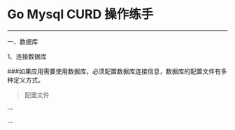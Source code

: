 # Go  Mysql CURD 操作练手

***

一、数据库

1、连接数据库

###如果应用需要使用数据库，必须配置数据库连接信息，数据库的配置文件有多种定义方式。

>配置文件

···

···